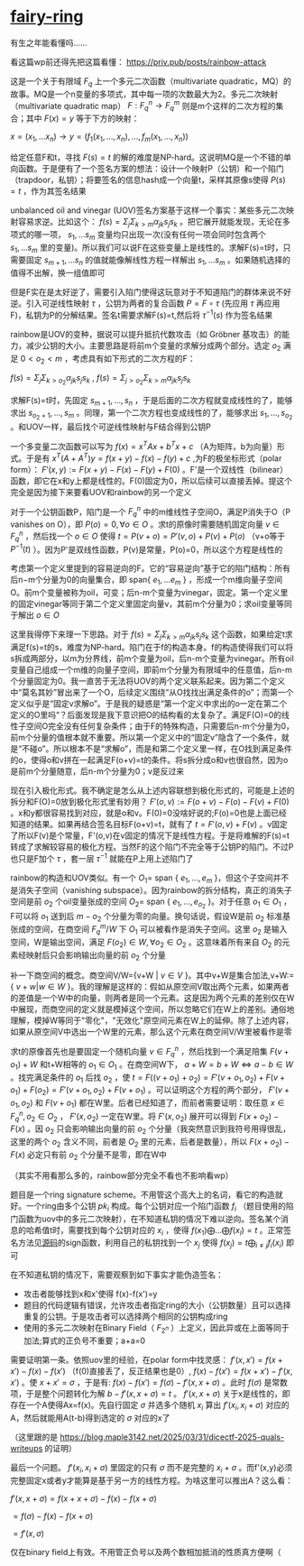# [fairy-ring](https://priv.pub/posts/dicectf-2025-quals)

有生之年能看懂吗……

看这篇wp前还得先把这篇看懂： https://priv.pub/posts/rainbow-attack

这是一个关于有限域 $F_q$ 上一个多元二次函数（multivariate quadratic，MQ）的故事。MQ是一个n变量的多项式，其中每一项的次数最大为2。多元二次映射（multivariate quadratic map） $F:F_q^n\rightarrow F_q^m$ 则是m个这样的二次方程的集合；其中 $F(x)=y$ 等于下方的映射：

$x=(x_1,...x_n)\rightarrow y=(f_1(x_1,...,x_n),...,f_m(x_1,...,x_n))$

给定任意F和t，寻找 $F(s)=t$ 的解的难度是NP-hard。这说明MQ是一个不错的单向函数。于是便有了一个签名方案的想法：设计一个映射P（公钥）和一个陷门（trapdoor，私钥）；将要签名的信息hash成一个向量t，采样其原像s使得 $P(s)=t$ ，作为其签名结果

unbalanced oil and vinegar (UOV)签名方案基于这样一个事实：某些多元二次映射容易求逆。比如这个： $f(s)=\Sigma_j\Sigma_{k > m}\alpha_{jk}s_js_k$ 。把它展开就能发现，无论在多项式的哪一项， $s_1,...s_m$ 变量均只出现一次(没有任何一项会同时包含两个 $s_1,...s_m$ 里的变量)。所以我们可以说F在这些变量上是线性的。求解F(s)=t时，只需要固定 $s_{m+1},...s_n$ 的值就能像解线性方程一样解出 $s_1,...s_m$ 。如果随机选择的值得不出解，换一组值即可

但是F实在是太好逆了，需要引入陷门使得这玩意对于不知道陷门的群体来说不好逆。引入可逆线性映射 $\tau$ ，公钥为两者的复合函数 $P=F\circ\tau$ (先应用 $\tau$ 再应用F)，私钥为P的分解结果。签名t需要求解F(s)=t,然后将 $\tau^{-1}(s)$ 作为签名结果

rainbow是UOV的变种，据说可以提升抵抗代数攻击（如 Gröbner 基攻击）的能力，减少公钥的大小。主要思路是将前m个变量的求解分成两个部分。选定 $o_2$ 满足 $0 < o_2 < m$ ，考虑具有如下形式的二次方程的F：

$f(s)=\Sigma_j\Sigma_{k > o_2}\alpha_{jk}s_js_k$ , $f(s)=\Sigma_{j > o_2}\Sigma_{k > m}\alpha_{jk}s_js_k$

求解F(s)=t时，先固定 $s_{m+1},...,s_n$ ，于是后面的二次方程就变成线性的了，能够求出 $s_{o_2+1},...,s_m$ 。同理，第一个二次方程也变成线性的了，能够求出 $s_1,...,s_{o_2}$ 。和UOV一样，最后找个可逆线性映射与F结合得到公钥P

一个多变量二次函数可以写为 $f(x)=x^TAx+b^Tx+c$ （A为矩阵，b为向量）形式。于是有 $x^T(A+A^T)y=f(x+y)−f(x)−f(y)+c$ ,为F的极坐标形式（polar form）： $F'(x,y):=F(x+y)−F(x)−F(y)+F(0)$ 。F'是一个双线性（bilinear）函数，即它在x和y上都是线性的。F(0)固定为0，所以后续可以直接丢掉。提这个完全是因为接下来要看UOV和rainbow的另一个定义

对于一个公钥函数P，陷门是一个 $F_q^n$ 中的m维线性子空间O，满足P消失于O（P vanishes on O），即 $P(o)=0,\forall o\in O$ 。求t的原像时需要随机固定向量 $v\in F^n_q$ ，然后找一个 $o\in O$ 使得 $t=P(v+o)=P'(v,o)+P(v)+P(o)$ （v+o等于 $P^{-1}(t)$ ）。因为P'是双线性函数，P(v)是常量，P(o)=0，所以这个方程是线性的

考虑第一个定义里提到的容易逆向的F。它的“容易逆向”基于它的陷门结构：所有后n−m个分量为0的向量集合，即 span{ $e_1,...e_m$ } ，形成一个m维向量子空间O。前m个变量被称为oil，可变；后n-m个变量为vinegar，固定。第一个定义里的固定vinegar等同于第二个定义里固定向量v，其前m个分量为0；求oil变量等同于解出 $o\in O$

这里我得停下来理一下思路。对于 $f(s)=\Sigma_j\Sigma_{k > m}\alpha_{jk}s_js_k$ 这个函数，如果给定t求满足f(s)=t的s，难度为NP-hard。陷门在于f的构造本身。f的构造使得我们可以将s拆成两部分，以m为分界线，前m个变量为oil，后n-m个变量为vinegar。所有oil变量自己组成一个m维的向量子空间，即前m个分量为有限域中的任意值，后n-m个分量固定为0。我一直苦于无法将UOV的两个定义联系起来。因为第二个定义中“莫名其妙”冒出来了一个O，后续定义围绕“从O找找出满足条件的o”；而第一个定义似乎是“固定v求解o”。于是我的疑惑是“第一个定义中求出的o一定在第二个定义的O里吗“？后面发现是我下意识把O的结构看的太复杂了。满足F(O)=0的线性子空间O完全没有任何复杂条件；由于F的特殊构造，只需要后n-m个分量为0，前m个分量的值根本就不重要。所以第一个定义中的“固定v”隐含了一个条件，就是“不碰o”。所以根本不是“求解o”，而是和第二个定义里一样，在O找到满足条件的o，使得o和v拼在一起满足F(o+v)=t的条件。将s拆分成o和v也很自然，因为o是前m个分量随意，后n-m个分量为0；v是反过来

现在引入极化形式。我不确定是怎么从上述内容联想到极化形式的，可能是上述的拆分和F(O)=0放到极化形式里有妙用？ $F'(o,v):=F(o+v)−F(o)−F(v)+F(0)$ 。x和y都很容易找到对应，就是o和v。F(0)=0没啥好说的;F(o)=0也是上面已经知道的结果。如果再结合签名目标F(o+v)=t，就有了 $t=F'(o,v)+F(v)$ 。v固定了所以F(v)是个常量，F'(o,v)在v固定的情况下是线性方程。于是将难解的F(s)=t转成了求解较容易的极化方程。当然F的这个陷门不完全等于公钥P的陷门。不过P也只是F加个 $\tau$ ，套一层 $\tau^{-1}$ 就能在P上用上述陷门了

rainbow的构造和UOV类似。有一个 $O_1=$ span { $e_1,...,e_m$ }，但这个子空间并不是消失子空间（vanishing subspace）。因为rainbow的拆分结构，真正的消失子空间是前 $o_2$ 个oil变量张成的空间 $O_2=$ span { $e_1,...,e_{o_2}$ }。对于任意 $o_1\in O_1$ ，F可以将 $o_1$ 送到后 $m-o_2$ 个分量为零的向量。换句话说，假设W是前 $o_2$ 标准基张成的空间，在商空间 $F^m_q/W$ 下 $O_1$ 可以被看作是消失子空间。这里 $o_2$ 是输入空间，W是输出空间，满足 $F(o_2)\in W,\forall o_2\in O_2$ 。这意味着所有来自 $O_2$ 的元素经映射后只会影响输出向量的前 $o_2$ 个分量

补一下商空间的概念。商空间V/W={v+W | $v\in V$ }。其中v+W是集合加法,v+W:={ $v+w|w\in W$ }。我的理解是这样的：假如从原空间V取出两个元素，如果两者的差值是一个W中的向量，则两者是同一个元素。这是因为两个元素的差别仅在W中展现，而商空间的定义就是模掉这个空间，所以忽略它们在W上的差别。通俗地理解，模掉W等同于"零化"，"无效化"原空间元素在W上的延伸。除了上述内容，如果从原空间V中选出一个W里的元素，那么这个元素在商空间V/W里被看作是零

求t的原像首先也是要固定一个随机向量 $v\in F^n_q$ ，然后找到一个满足陪集 $F(v+o_1)+W$ 和t+W相等的 $o_1\in O_1$ 。在商空间W下， $a+W=b+W\Leftrightarrow a-b\in W$ 。找完满足条件的 $o_1$ 后找 $o_2$ ，使 $t=F((v+o_1)+o_2)=F'(v+o_1,o_2)+F(v+o_1)+F(o_2)=F'(v+o_1,o_2)+F(v+o_1)$ 。可以证明这个方程的两个部分， $F'(v+o_1,o_2)$ 和 $F(v+o_1)$ 都在W里。后者已经知道了，而前者需要证明：取任意 $x\in F^n_q,o_2\in O_2$ ， $F'(x,o_2)$ 一定在W里。将 $F'(x,o_2)$ 展开可以得到 $F(x+o_2)-F(x)$ 。因 $o_2$ 只会影响输出向量的前 $o_2$ 个分量（我突然意识到我符号用得很乱，这里的两个 $o_2$ 含义不同，前者是 $O_2$ 里的元素，后者是数量），所以 $F(x+o_2)-F(x)$ 必定只有前 $o_2$ 个分量不是零，即在W中

（其实不用看那么多的，rainbow部分完全不看也不影响看wp）

题目是一个ring signature scheme。不用管这个高大上的名词，看它的构造就好。一个ring由多个公钥 $pk_i$ 构成。每个公钥对应一个陷门函数 $f_i$ （题目使用的陷门函数为uov中的多元二次映射），在不知道私钥的情况下难以逆向。签名某个消息的哈希值t时，需要找到每个公钥对应的 $x_i$ ，使得 $f(x_1)\bigoplus...\bigoplus f(x_l)=t$ 。正常签名方法见[源码](https://github.com/dicegang/dicectf-quals-2025-challenges/blob/main/crypto/fairy-ring/server.py)的sign函数，利用自己的私钥找到一个 $x_j$ 使得 $f(x_j)=t\bigoplus_{i\not ={j}}f_i(x_i)$ 即可

在不知道私钥的情况下，需要观察到如下事实才能伪造签名：
- 攻击者能够找到x和x'使得 f(x)-f(x')=y
- 题目的代码逻辑有错误，允许攻击者指定ring的大小（公钥数量）且可以选择重复的公钥。于是攻击者可以选择两个相同的公钥构成ring
- 使用的多元二次映射在Binary Field（ $F_{2^n}$ ）上定义，因此异或在上面等同于加法;算式的正负号不重要；a+a=0

需要证明第一条。依照uov里的经验，在polar form中找灵感： $f'(x,x')=f(x+x')-f(x)-f(x')$ （f(0)直接丢了，反正结果也是0）, $f(x)-f(x')=f(x+x')-f'(x,x')$ 。使 $x+x'=\sigma$ ，于是有: $f(x)-f(x')=f(\sigma)-f'(x,x+\sigma)$ 。此时 $f(\sigma)$ 是常数项，于是整个问题转化为解 $b-f'(x,x+\sigma)=t$ 。 $f'(x,x+\sigma)$ 关于x是线性的，即存在一个A使得Ax=f(x)。先自行固定 $\sigma$ 并选多个随机 $x_i$ 算出 $f'(x_i,x_i+\sigma)$ 对应的A，然后就能用A(t-b)得到选定的 $\sigma$ 对应的x了

（这里跟的是 https://blog.maple3142.net/2025/03/31/dicectf-2025-quals-writeups 的证明）

最后一个问题。 $f'(x_i,x_i+\sigma)$ 里固定的只有 $\sigma$ 而不是完整的 $x_i+\sigma$ 。而f'(x,y)必须完整固定x或者y才能算是基于另一方的线性方程。为啥这里可以推出A？这么看：

$f'(x,x+\sigma)=f(x+x+\sigma)-f(x)-f(x+\sigma)$

$=f(\sigma)-f(x)-f(x+\sigma)$

$=f'(x,\sigma)$

仅在binary field上有效。不用管正负号以及两个数相加抵消的性质真方便啊（